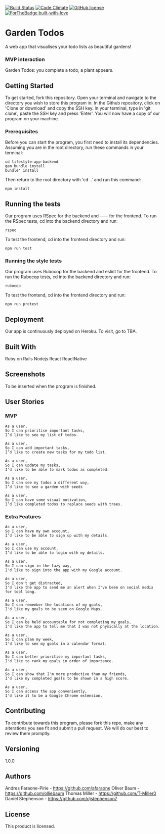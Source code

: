 [![Build Status](https://travis-ci.com/afaraone/final-project.svg?branch=master)](https://travis-ci.com/afaraone/final-project)
[![Code Climate](https://codeclimate.com/github/codeclimate/codeclimate/badges/gpa.svg)](https://codeclimate.com/github/afaraone/final-project)
[![GitHub license](https://img.shields.io/github/license/Naereen/StrapDown.js.svg)](https://github.com/Naereen/StrapDown.js/blob/master/LICENSE)
[![ForTheBadge built-with-love](http://ForTheBadge.com/images/badges/built-with-love.svg)](https://github.com/djstephenson7)


# Garden Todos

A web app that visualises your todo lists as beautiful gardens!

### MVP interaction

Garden Todos: you complete a todo, a plant appears.

## Getting Started

To get started, fork this repository. Open your terminal and navigate to the directory you wish to store this program in. In the Github repository, click on 'Clone or download' and copy the SSH key. In your terminal, type in 'git clone', paste the SSH key and press 'Enter'. You will now have a copy of our program on your machine.

### Prerequisites

Before you can start the program, you first need to install its dependencies. Assuming you are in the root directory, run these commands in your terminal:

```
cd lifestyle-app-backend
gem bundle install
bundle' install
```
Then return to the root directory with 'cd ..' and run this command:

```
npm install
```

## Running the tests

Our program uses RSpec for the backend and ---- for the frontend. To run the RSpec tests, cd into the backend directory and run:

```
rspec
```

To test the frontend, cd into the frontend directory and run:

```
npm run test
```

### Running the style tests

Our program uses Rubocop for the backend and eslint for the frontend. To run the Rubocop tests, cd into the backend directory and run:

```
rubocop
```

To test the frontend, cd into the frontend directory and run:

```
npm run pretest
```

## Deployment

Our app is continuously deployed on Heroku. To visit, go to TBA.

## Built With

Ruby on Rails
Nodejs
React
ReactNative

## Screenshots

To be inserted when the program is finished.

## User Stories

### MVP

```
As a user,
So I can prioritise important tasks,
I’d like to see my list of todos.

As a user,
So I can add important tasks,
I’d like to create new tasks for my todo list.

As a user,
So I can update my tasks,
I’d like to be able to mark todos as completed.

As a user,
So I can see my todos a different way,
I’d like to see a garden with seeds

As a user,
So I can have some visual motivation,
I’d like completed todos to replace seeds with trees.
```

### Extra Features

```
As a user,
So I can have my own account,
I’d like to be able to sign up with my details.

As a user,
So I can use my account,
I’d like to be able to login with my details.

As a user,
So I can sign in the lazy way,
I'd like to sign into the app with my Google account.

As a user,
So I don't get distracted,
I'd like the app to send me an alert when I've been on social media for tool long.

As a user,
So I can remember the locations of my goals,
I'd like my goals to be seen on Google Maps.

As a user,
So I can be held accountable for not completing my goals,
I'd like the app to tell me that I was not physically at the location.

As a user,
So I can plan my week,
I'd like to see my goals in a calendar format.

As a user,
So I can better prioritise my important tasks,
I'd like to rank my goals in order of importance.

As a user,
So I can show that I'm more productive than my friends,
I'd like my completed goals to be shown in a high score.

As a user,
So I can access the app conveniently,
I'd like it to be a Google Chrome extension.
```

## Contributing

To contribute towards this program, please fork this repo, make any alterations you see fit and submit a pull request. We will do our best to review them promptly.

## Versioning

1.0.0

## Authors

Andres Faraone-Pirie - https://github.com/afaraone
Oliver Baum - https://github.com/olliebaum
Thomas Miller - https://github.com/T-Miller0
Daniel Stephenson - https://github.com/djstephenson7

## License

This product is licensed.
